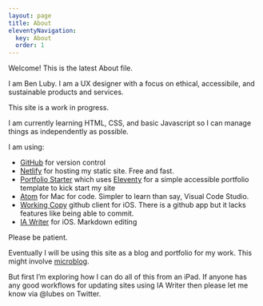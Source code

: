 ```yaml
---
layout: page
title: About
eleventyNavigation:
  key: About
  order: 1
---
```


 Welcome! This is the latest About file. 

 I am Ben Luby. I am a UX designer with a focus on ethical, accessibile, and sustainable products and services.

 This site is a work in progress.

 I am currently learning HTML, CSS, and basic Javascript so I can manage things as independently as possible.

I am using:
- [GitHub](github.com) for version control
- [Netlify](netlify.com) for hosting my static site. Free and fast. 
- [Portfolio Starter](https://portfolio-starter.sb-ph.com/) which uses [Eleventy](11ty.dev) for a simple accessible portfolio template to kick start my site
- [Atom](https://atom.io/) for Mac for code. Simpler to learn than say, Visual Code Studio. 
- [Working Copy](https://workingcopyapp.com/) github client for iOS. There is a github app but it lacks features like being able to commit. 
- [IA Writer](https://ia.net/writercom/) for iOS. Markdown editing 

Please be patient.

 Eventually I will be using this site as a blog and portfolio for my work. This might involve [microblog](https://micro.blog/). 
 
 But first I’m exploring how I can do all of this from an iPad. If anyone has any good workflows for updating sites using IA Writer then please let me know via @lubes on Twitter. 
